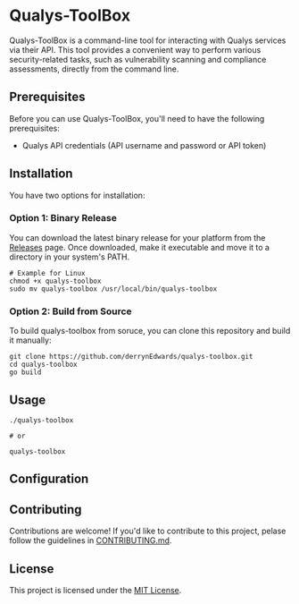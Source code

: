 # Qualys-ToolBox

Qualys-ToolBox is a command-line tool for interacting with Qualys services 
via their API. This tool provides a convenient way to perform various security-related
tasks, such as vulnerability scanning and compliance assessments, directly from
the command line.

## Prerequisites

Before you can use Qualys-ToolBox, you'll need to have the following prerequisites:  
- Qualys API credentials (API username and password or API token)

## Installation

You have two options for installation:

### Option 1: Binary Release

You can download the latest binary release for your platform from the
[Releases](https://github.com/derrynEdwards/qualys-toolbox/releases) page. Once downloaded, 
make it executable and move it to a directory in your system's PATH.

```shell
# Example for Linux
chmod +x qualys-toolbox
sudo mv qualys-toolbox /usr/local/bin/qualys-toolbox
```

### Option 2: Build from Source

To build qualys-toolbox from soruce, you can clone this repository and build it manually:  

```shell
git clone https://github.com/derrynEdwards/qualys-toolbox.git
cd qualys-toolbox
go build
```

## Usage

```shell
./qualys-toolbox

# or

qualys-toolbox
```

## Configuration

## Contributing

Contributions are welcome! If you'd like to contribute to this project, pelase follow the guidelines
in [CONTRIBUTING.md](CONTRIBUTING.md).

## License

This project is licensed under the [MIT License](https://chat.openai.com/c/LICENSE).